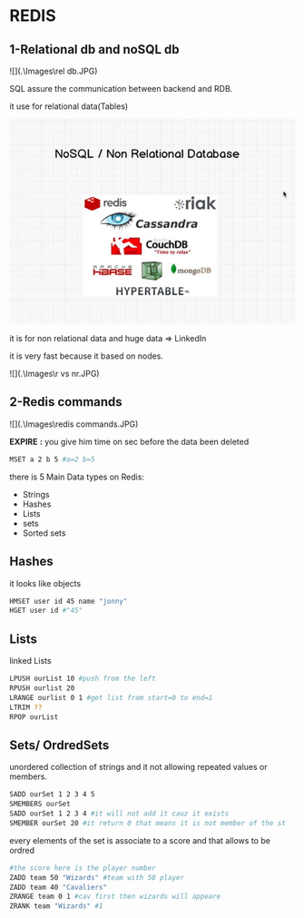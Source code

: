 #                                                  REDIS

## 1-Relational db and noSQL db

![](.\Images\rel db.JPG)

SQL assure the communication between backend and RDB.

it use for relational data(Tables)

![](.\Images\nosq.JPG)

it is for non relational data and huge data =>  LinkedIn

it is very fast because it based on nodes.

![](.\Images\r vs nr.JPG)

## 2-Redis commands

![](.\Images\redis commands.JPG)

**EXPIRE** **:** you give him time on sec before the data been deleted

```bash
MSET a 2 b 5 #a=2 b=5

```

there is 5 Main Data types on Redis:

- Strings
- Hashes
- Lists
- sets
- Sorted sets

## Hashes

it looks like objects

```bash
HMSET user id 45 name "jonny"
HGET user id #"45"
```

## Lists

linked Lists

```bash
LPUSH ourList 10 #push from the left
RPUSH ourlist 20
LRANGE ourlist 0 1 #get list from start=0 to end=1
LTRIM ??
RPOP ourList
```

## Sets/ OrdredSets

unordered collection of strings and it not allowing repeated values or members.

```bash
SADD ourSet 1 2 3 4 5
SMEMBERS ourSet
SADD ourSet 1 2 3 4 #it will not add it cauz it exists
SMEMBER ourSet 20 #it return 0 that means it is not member of the st
```

every elements of the set is associate to a score and that allows to be ordred

```bash
#the score here is the player number
ZADD team 50 "Wizards" #team with 50 player 
ZADD team 40 "Cavaliers"
ZRANGE team 0 1 #cav first then wizards will appeare
ZRANK team "Wizards" #1
```

